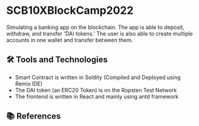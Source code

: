 # SCB10XBlockCamp2022
Simulating a banking app on the blockchain. The app is able to deposit, withdraw, and transfer 'DAI tokens.' The user is also able to create multiple accounts in one wallet and transfer between them.

## 🛠️ Tools and Technologies
  - Smart Contract is written in Soldity (Compiled and Deployed using Remix IDE)
  - The DAI token (an ERC20 Token) is on the Ropsten Test Network
  - The frontend is written in React and mainly using antd framework

## 📚 References
